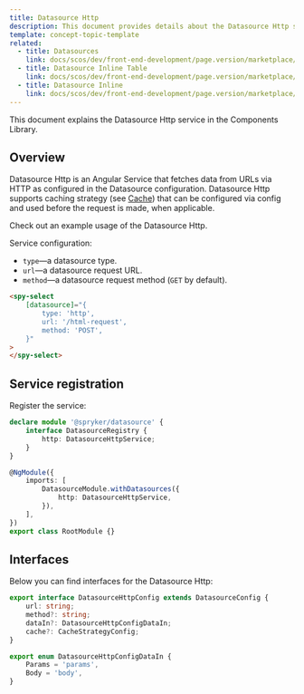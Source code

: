 ```yaml
---
title: Datasource Http
description: This document provides details about the Datasource Http service in the Components Library.
template: concept-topic-template
related:
  - title: Datasources
    link: docs/scos/dev/front-end-development/page.version/marketplace/ui-components-library/datasources/index.html
  - title: Datasource Inline Table
    link: docs/scos/dev/front-end-development/page.version/marketplace/ui-components-library/datasources/datasource-inline-table.html
  - title: Datasource Inline
    link: docs/scos/dev/front-end-development/page.version/marketplace/ui-components-library/datasources/datasource-inline.html
---
```


This document explains the Datasource Http service in the Components Library.

## Overview

Datasource Http is an Angular Service that fetches data from URLs via HTTP as configured in the Datasource configuration.
Datasource Http supports caching strategy (see [Cache](/docs/scos/dev/front-end-development/{{page.version}}/marketplace/ui-components-library/cache/)) that can be configured via config and used before the request is made, when applicable.

Check out an example usage of the Datasource Http.

Service configuration:

- `type`—a datasource type.  
- `url`—a datasource request URL.  
- `method`—a datasource request method (`GET` by default).  

```html
<spy-select
    [datasource]="{
        type: 'http',
        url: '/html-request',
        method: 'POST',
    }"
>
</spy-select>
```

## Service registration

Register the service:

```ts
declare module '@spryker/datasource' {
    interface DatasourceRegistry {
        http: DatasourceHttpService;
    }
}

@NgModule({
    imports: [
        DatasourceModule.withDatasources({
            http: DatasourceHttpService,
        }),
    ],
})
export class RootModule {}
```

## Interfaces

Below you can find interfaces for the Datasource Http:

```ts
export interface DatasourceHttpConfig extends DatasourceConfig {
    url: string;
    method?: string;
    dataIn?: DatasourceHttpConfigDataIn;
    cache?: CacheStrategyConfig;
}

export enum DatasourceHttpConfigDataIn {
    Params = 'params',
    Body = 'body',
}
```

